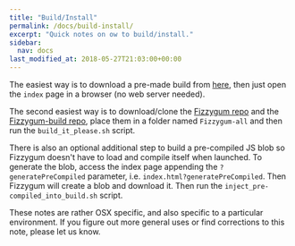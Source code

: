 ```yaml
---
title: "Build/Install"
permalink: /docs/build-install/
excerpt: "Quick notes on ow to build/install."
sidebar:
  nav: docs
last_modified_at: 2018-05-27T21:03:00+00:00
---
```


The easiest way is to download a pre-made build from [here](https://github.com/davidedc/Fizzygum/releases/), then just open the ```index``` page in a browser (no web server needed).

The second easiest way is to download/clone the [Fizzygum repo](https://github.com/davidedc/Fizzygum) and the [Fizzygum-build repo](https://github.com/davidedc/Fizzygum-builds/tree/gh-pages), place them in a folder named ```Fizzygum-all``` and then run the ```build_it_please.sh``` script.

There is also an optional additional step to build a pre-compiled JS blob so Fizzygum doesn't have to load and compile itself when launched. To generate the blob, access the index page appending the ```?generatePreCompiled``` parameter, i.e. ```index.html?generatePreCompiled```. Then Fizzygum will create a blob and download it. Then run the ```inject_pre-compiled_into_build.sh``` script.

These notes are rather OSX specific, and also specific to a particular environment. If you figure out more general uses or find corrections to this note, please let us know.


